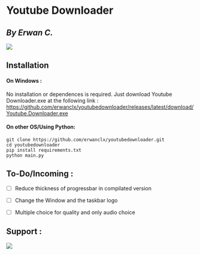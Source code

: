 # Youtube Downloader
## _By Erwan C._

![](http://ForTheBadge.com/images/badges/made-with-python.svg)

## Installation

#### On Windows :

No installation or dependences is required. Just download Youtube Downloader.exe at the following link : https://github.com/erwanclx/youtubedownloader/releases/latest/download/Youtube.Downloader.exe

#### On other OS/Using Python:

```git
git clone https://github.com/erwanclx/youtubedownloader.git
cd youtubedownloader
pip install requirements.txt
python main.py
```

## To-Do/Incoming :

- [ ]  Reduce thickness of progressbar in compilated version

- [ ]  Change the Window and the taskbar logo

- [ ]  Multiple choice for quality and only audio choice



## Support :

[![](https://img.shields.io/badge/PayPal-00457C?style=for-the-badge&logo=paypal&logoColor=white)](https://paypal.me/erwanclx)
